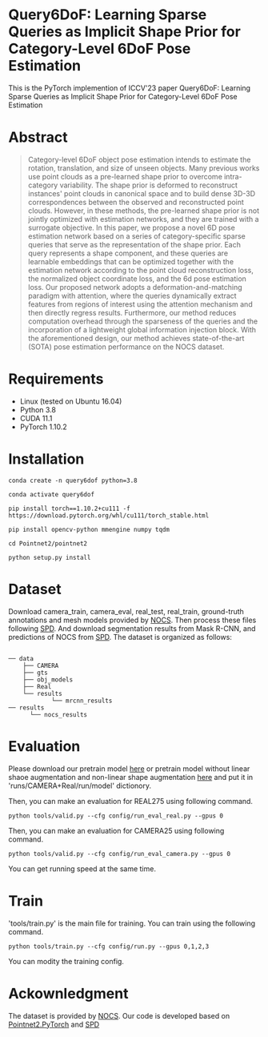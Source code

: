 # Query6DoF: Learning Sparse Queries as Implicit Shape Prior for Category-Level 6DoF Pose Estimation
This is the PyTorch implemention of ICCV'23 paper Query6DoF: Learning Sparse Queries as Implicit Shape Prior for Category-Level 6DoF Pose Estimation

# Abstract
> Category-level 6DoF object pose estimation intends to estimate the rotation, translation, and size of unseen objects. Many previous works use point clouds as a pre-learned shape prior to overcome intra-category variability. The shape prior is deformed to reconstruct instances' point clouds in canonical space and to build dense 3D-3D correspondences between the observed and reconstructed point clouds. However, in these methods, the pre-learned shape prior is not jointly optimized with estimation networks, and they are trained with a surrogate objective. In this paper, we propose a novel 6D pose estimation network based on a series of category-specific sparse queries that serve as the representation of the shape prior. Each query represents a shape component, and these queries are learnable embeddings that can be optimized together with the estimation network according to the point cloud reconstruction loss, the normalized object coordinate loss, and the 6d pose estimation loss. Our proposed network adopts a deformation-and-matching paradigm with attention, where the queries dynamically extract features from regions of interest using the attention mechanism and then directly regress results. Furthermore, our method reduces computation overhead through the sparseness of the queries and the incorporation of a lightweight global information injection block. With the aforementioned design, our method achieves state-of-the-art (SOTA) pose estimation performance on the NOCS dataset.

# Requirements
- Linux (tested on Ubuntu 16.04)
- Python 3.8
- CUDA 11.1
- PyTorch 1.10.2
  
# Installation
~~~
conda create -n query6dof python=3.8

conda activate query6dof

pip install torch==1.10.2+cu111 -f  https://download.pytorch.org/whl/cu111/torch_stable.html

pip install opencv-python mmengine numpy tqdm

cd Pointnet2/pointnet2

python setup.py install
~~~

# Dataset
Download camera_train, camera_eval, real_test, real_train, ground-truth annotations and mesh models provided by [NOCS](https://github.com/hughw19/NOCS_CVPR2019).
Then process these files following [SPD](https://github.com/mentian/object-deformnet). And download segmentation results from Mask R-CNN, and predictions of NOCS from [SPD](https://github.com/mentian/object-deformnet).
The dataset is organized as follows:
~~~

── data
    ├── CAMERA
    ├── gts
    ├── obj_models
    ├── Real
    └── results
            └── mrcnn_results   
── results
      └── nocs_results
~~~

# Evaluation
Please download our pretrain model [here](https://drive.google.com/file/d/11DKVV6NCgecKoe6Pu9OIXWyiROXhuW3J/view?usp=drive_link) or pretrain model without linear shaoe augmentation and non-linear shape augmentation [here](https://drive.google.com/file/d/1885sFjQz1v0SL5z92a-3KSZcf2zj5BHg/view?usp=drive_link) and put it in 'runs/CAMERA+Real/run/model' dictionory. 

Then, you can make an evaluation for REAL275 using following command.
~~~
python tools/valid.py --cfg config/run_eval_real.py --gpus 0
~~~
Then, you can make an evaluation for CAMERA25 using following command.
~~~
python tools/valid.py --cfg config/run_eval_camera.py --gpus 0
~~~

You can get running speed at the same time.

# Train
'tools/train.py' is the main file for training. You can train using the following command.
~~~
python tools/train.py --cfg config/run.py --gpus 0,1,2,3
~~~
You can modity the training config.

# Ackownledgment
The dataset is provided by [NOCS](https://github.com/hughw19/NOCS_CVPR2019). Our code is developed based on [Pointnet2.PyTorch](https://github.com/sshaoshuai/Pointnet2.PyTorch) and [SPD](https://github.com/mentian/object-deformnet)